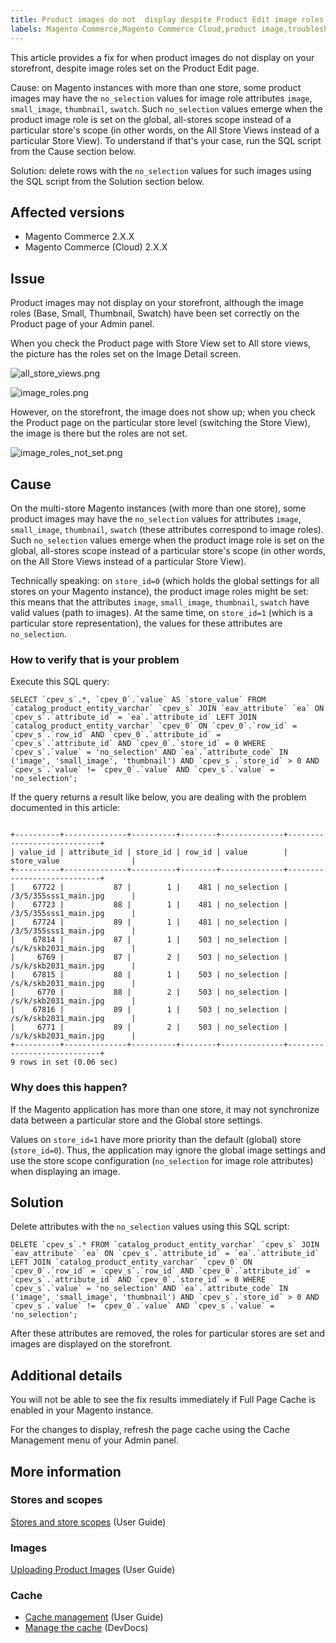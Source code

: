 ```yaml
---
title: Product images do not  display despite Product Edit image roles 
labels: Magento Commerce,Magento Commerce Cloud,product image,troubleshooting
---
```


This article provides a fix for when product images do not display on your storefront, despite image roles set on the Product Edit page.

Cause: on Magento instances with more than one store, some product images may have the `` no_selection `` values for image role attributes `` image ``, `` small_image ``, `` thumbnail ``, `` swatch ``. Such `` no_selection `` values emerge when the product image role is set on the global, all-stores scope instead of a particular store's scope (in other words, on the All Store Views instead of a particular Store View). To understand if that's your case, run the SQL script from the Cause section below.

Solution: delete rows with the `` no_selection `` values for such images using the SQL script from the Solution section below.

## Affected versions

* Magento Commerce 2.X.X
* Magento Commerce (Cloud) 2.X.X

## Issue

Product images may not display on your storefront, although the image roles (Base, Small, Thumbnail, Swatch) have been set correctly on the Product page of your Admin panel.

When you check the Product page with Store View set to All store views, the picture has the roles set on the Image Detail screen.

![all_store_views.png](https://support.magento.com/hc/article_attachments/115003627194/all_store_views.png)

![image_roles.png](https://support.magento.com/hc/article_attachments/115003602673/image_roles.png)

However, on the storefront, the image does not show up; when you check the Product page on the particular store level (switching the Store View), the image is there but the roles are not set.

![image_roles_not_set.png](https://support.magento.com/hc/article_attachments/115003627514/image_roles_not_set.png)

## Cause

On the multi-store Magento instances (with more than one store), some product images may have the `` no_selection `` values for attributes `` image ``, `` small_image ``, `` thumbnail ``, `` swatch `` (these attributes correspond to image roles). Such `` no_selection `` values emerge when the product image role is set on the global, all-stores scope instead of a particular store's scope (in other words, on the All Store Views instead of a particular Store View).

Technically speaking: on `` store_id=0 `` (which holds the global settings for all stores on your Magento instance), the product image roles might be set: this means that the attributes `` image ``, `` small_image ``, `` thumbnail ``, `` swatch `` have valid values (path to images). At the same time, on `` store_id=1 `` (which is a particular store representation), the values for these attributes are `` no_selection ``.

### How to verify that is your problem

Execute this SQL query: 

<pre><code class="language-sql">SELECT `cpev_s`.*, `cpev_0`.`value` AS `store_value` FROM `catalog_product_entity_varchar` `cpev_s` JOIN `eav_attribute` `ea` ON `cpev_s`.`attribute_id` = `ea`.`attribute_id` LEFT JOIN `catalog_product_entity_varchar` `cpev_0` ON `cpev_0`.`row_id` = `cpev_s`.`row_id` AND `cpev_0`.`attribute_id` = `cpev_s`.`attribute_id` AND `cpev_0`.`store_id` = 0 WHERE `cpev_s`.`value` = 'no_selection' AND `ea`.`attribute_code` IN ('image', 'small_image', 'thumbnail') AND `cpev_s`.`store_id` > 0 AND `cpev_s`.`value` != `cpev_0`.`value` AND `cpev_s`.`value` = 'no_selection';</code></pre>

If the query returns a result like below, you are dealing with the problem documented in this article:

<pre><code class="language-sql">
+----------+--------------+----------+--------+--------------+----------------------------+
| value_id | attribute_id | store_id | row_id | value        | store_value                |
+----------+--------------+----------+--------+--------------+----------------------------+
|    67722 |           87 |        1 |    481 | no_selection | /3/5/355sss1_main.jpg      |
|    67723 |           88 |        1 |    481 | no_selection | /3/5/355sss1_main.jpg      |
|    67724 |           89 |        1 |    481 | no_selection | /3/5/355sss1_main.jpg      |
|    67814 |           87 |        1 |    503 | no_selection | /s/k/skb2031_main.jpg      |
|     6769 |           87 |        2 |    503 | no_selection | /s/k/skb2031_main.jpg      |
|    67815 |           88 |        1 |    503 | no_selection | /s/k/skb2031_main.jpg      |
|     6770 |           88 |        2 |    503 | no_selection | /s/k/skb2031_main.jpg      |
|    67816 |           89 |        1 |    503 | no_selection | /s/k/skb2031_main.jpg      |
|     6771 |           89 |        2 |    503 | no_selection | /s/k/skb2031_main.jpg      |
+----------+--------------+----------+--------+--------------+----------------------------+
9 rows in set (0.06 sec)
</code></pre>

### Why does this happen?

If the Magento application has more than one store, it may not synchronize data between a particular store and the Global store settings. 

Values on `` store_id=1 `` have more priority than the default (global) store (`` store_id=0 ``). Thus, the application may ignore the global image settings and use the store scope configuration (`` no_selection `` for image role attributes) when displaying an image.

## Solution

Delete attributes with the `` no_selection `` values using this SQL script:

<pre><code class="language-clike">DELETE `cpev_s`.* FROM `catalog_product_entity_varchar` `cpev_s` JOIN `eav_attribute` `ea` ON `cpev_s`.`attribute_id` = `ea`.`attribute_id` LEFT JOIN `catalog_product_entity_varchar` `cpev_0` ON `cpev_0`.`row_id` = `cpev_s`.`row_id` AND `cpev_0`.`attribute_id` = `cpev_s`.`attribute_id` AND `cpev_0`.`store_id` = 0 WHERE `cpev_s`.`value` = 'no_selection' AND `ea`.`attribute_code` IN ('image', 'small_image', 'thumbnail') AND `cpev_s`.`store_id` > 0 AND `cpev_s`.`value` != `cpev_0`.`value` AND `cpev_s`.`value` = 'no_selection';</code></pre>

After these attributes are removed, the roles for particular stores are set and images are displayed on the storefront.

## Additional details

You will not be able to see the fix results immediately if Full Page Cache is enabled in your Magento instance.

For the changes to display, refresh the page cache using the Cache Management menu of your Admin panel.

## More information

### Stores and scopes

[Stores and store scopes](http://docs.magento.com/m2/ee/user_guide/stores/stores-all-stores.html) (User Guide)

### Images

[Uploading Product Images](http://docs.magento.com/m2/ee/user_guide/catalog/product-image-upload.html) (User Guide)

### Cache

* [Cache management](http://docs.magento.com/m2/ee/user_guide/system/cache-management.html) (User Guide)
* [Manage the cache](http://devdocs.magento.com/guides/v2.2/config-guide/cli/config-cli-subcommands-cache.html) (DevDocs)
